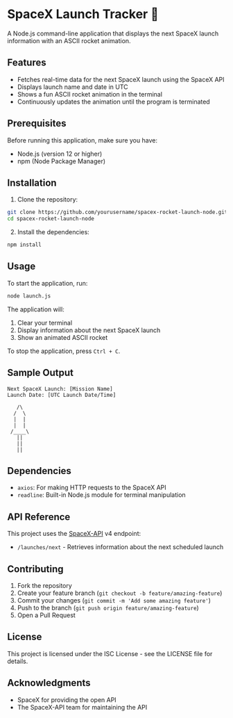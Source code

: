 # SpaceX Launch Tracker 🚀

A Node.js command-line application that displays the next SpaceX launch information with an ASCII rocket animation.

## Features

- Fetches real-time data for the next SpaceX launch using the SpaceX API
- Displays launch name and date in UTC
- Shows a fun ASCII rocket animation in the terminal
- Continuously updates the animation until the program is terminated

## Prerequisites

Before running this application, make sure you have:

- Node.js (version 12 or higher)
- npm (Node Package Manager)

## Installation

1. Clone the repository:
```bash
git clone https://github.com/yourusername/spacex-rocket-launch-node.git
cd spacex-rocket-launch-node
```

2. Install the dependencies:
```bash
npm install
```

## Usage

To start the application, run:
```bash
node launch.js
```

The application will:
1. Clear your terminal
2. Display information about the next SpaceX launch
3. Show an animated ASCII rocket

To stop the application, press `Ctrl + C`.

## Sample Output

```
Next SpaceX Launch: [Mission Name]
Launch Date: [UTC Launch Date/Time]

   /\
  /  \
  |  |
  |  |
 /____\
   ||
   ||
   ||
```

## Dependencies

- `axios`: For making HTTP requests to the SpaceX API
- `readline`: Built-in Node.js module for terminal manipulation

## API Reference

This project uses the [SpaceX-API](https://github.com/r-spacex/SpaceX-API) v4 endpoint:
- `/launches/next` - Retrieves information about the next scheduled launch

## Contributing

1. Fork the repository
2. Create your feature branch (`git checkout -b feature/amazing-feature`)
3. Commit your changes (`git commit -m 'Add some amazing feature'`)
4. Push to the branch (`git push origin feature/amazing-feature`)
5. Open a Pull Request

## License

This project is licensed under the ISC License - see the LICENSE file for details.

## Acknowledgments

- SpaceX for providing the open API
- The SpaceX-API team for maintaining the API
